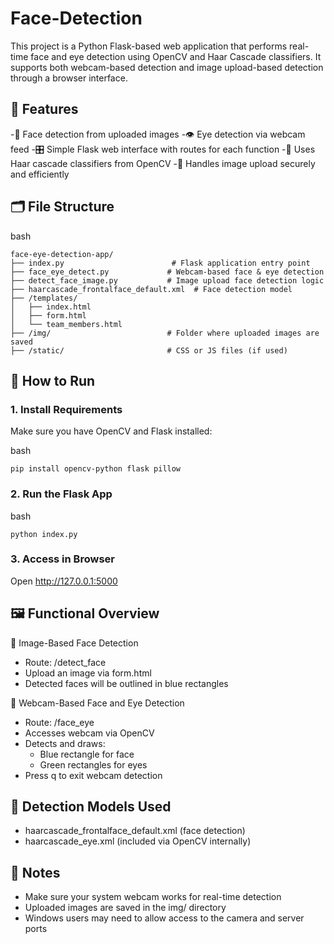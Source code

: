 # Face-Detection
This project is a Python Flask-based web application that performs real-time face and eye detection using OpenCV and Haar Cascade classifiers. It supports both webcam-based detection and image upload-based detection through a browser interface.

## 🌟 Features
-🧠 Face detection from uploaded images
-👁️ Eye detection via webcam feed
-🎛️ Simple Flask web interface with routes for each function
-🧩 Uses Haar cascade classifiers from OpenCV
-💾 Handles image upload securely and efficiently

## 🗂️ File Structure
bash
```
face-eye-detection-app/
├── index.py                        # Flask application entry point
├── face_eye_detect.py             # Webcam-based face & eye detection
├── detect_face_image.py           # Image upload face detection logic
├── haarcascade_frontalface_default.xml  # Face detection model
├── /templates/
│   ├── index.html
│   ├── form.html
│   └── team_members.html
├── /img/                          # Folder where uploaded images are saved
├── /static/                       # CSS or JS files (if used)
```
## 🚀 How to Run
### 1. Install Requirements
Make sure you have OpenCV and Flask installed:

bash
```
pip install opencv-python flask pillow
```
### 2. Run the Flask App
bash
```
python index.py
```
### 3. Access in Browser
Open http://127.0.0.1:5000

## 🖼️ Functional Overview
📸 Image-Based Face Detection
- Route: /detect_face
- Upload an image via form.html
- Detected faces will be outlined in blue rectangles

🎥 Webcam-Based Face and Eye Detection
- Route: /face_eye
- Accesses webcam via OpenCV
- Detects and draws:
  - Blue rectangle for face
  -  Green rectangles for eyes
- Press q to exit webcam detection

## 🧠 Detection Models Used
- haarcascade_frontalface_default.xml (face detection)
- haarcascade_eye.xml (included via OpenCV internally)

## 📌 Notes
- Make sure your system webcam works for real-time detection
- Uploaded images are saved in the img/ directory
- Windows users may need to allow access to the camera and server ports



